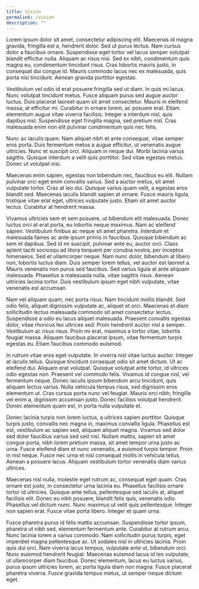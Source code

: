 ```yaml
---
title: Vision
permalink: /vision
description: ""
---
```

Lorem ipsum dolor sit amet, consectetur adipiscing elit. Maecenas id magna gravida, fringilla est a, hendrerit dolor. Sed ut purus lectus. Nam cursus dolor a faucibus ornare. Suspendisse eget tortor vel lacus semper volutpat blandit efficitur nulla. Aliquam ac risus nisi. Sed ex nibh, condimentum quis magna eu, condimentum tincidunt risus. Cras lobortis mauris justo, in consequat dui congue id. Mauris commodo lacus nec ex malesuada, quis porta nisi tincidunt. Aenean gravida porttitor egestas.

Vestibulum vel odio id erat posuere fringilla sed ut diam. In quis mi lacus. Nunc volutpat tincidunt metus. Fusce aliquam purus sed augue auctor luctus. Duis placerat laoreet quam sit amet consectetur. Mauris in eleifend massa, at efficitur mi. Curabitur in ornare lorem, ac posuere erat. Etiam elementum augue vitae viverra facilisis. Integer a interdum nisl, quis dapibus nisl. Suspendisse eget fringilla magna, sed pretium nisl. Cras malesuada enim non elit pulvinar condimentum quis nec felis.

Nunc ac iaculis quam. Nam aliquet nibh et ante consequat, vitae semper eros porta. Duis fermentum metus a augue efficitur, ut venenatis augue ultricies. Nunc et suscipit orci. Aliquam in neque dui. Morbi lacinia varius sagittis. Quisque interdum a velit quis porttitor. Sed vitae egestas metus. Donec ut volutpat nisi.

Maecenas enim sapien, egestas non bibendum nec, faucibus eu elit. Nullam pulvinar orci eget enim convallis varius. Sed a auctor metus, sit amet vulputate tortor. Cras at leo dui. Quisque varius quam velit, a egestas eros blandit sed. Maecenas iaculis blandit sapien at ornare. Fusce mauris ligula, tristique vitae erat eget, ultrices vulputate justo. Etiam sit amet auctor lectus. Curabitur at hendrerit massa.

Vivamus ultricies sem et sem posuere, ut bibendum elit malesuada. Donec luctus orci at erat porta, eu lobortis neque maximus. Nam ac eleifend sapien. Vestibulum finibus ac neque sit amet pharetra. Interdum et malesuada fames ac ante ipsum primis in faucibus. Quisque bibendum ac sem et dapibus. Sed id mi suscipit, pulvinar ante eu, auctor orci. Class aptent taciti sociosqu ad litora torquent per conubia nostra, per inceptos himenaeos. Sed et ullamcorper neque. Nam nunc dolor, bibendum at libero non, lobortis luctus diam. Duis semper lorem tellus, vel auctor est laoreet a. Mauris venenatis non purus sed faucibus. Sed varius ligula at ante aliquam malesuada. Phasellus a malesuada nulla, vitae sagittis risus. Aenean ultricies lacinia tortor. Duis vestibulum ipsum eget nibh vulputate, vitae venenatis est accumsan.

Nam vel aliquam quam, nec porta risus. Nam tincidunt mollis blandit. Sed odio felis, aliquet dignissim vulputate ac, aliquet et orci. Maecenas et diam sollicitudin lectus malesuada commodo sit amet consectetur lectus. Suspendisse a odio eu lacus aliquet malesuada. Praesent convallis egestas dolor, vitae rhoncus leo ultrices sed. Proin hendrerit auctor nisl a semper. Vestibulum ac risus risus. Proin mi erat, maximus a tortor vitae, lobortis feugiat massa. Aliquam faucibus placerat ipsum, vitae fermentum turpis egestas eu. Etiam faucibus commodo euismod.

In rutrum vitae eros eget vulputate. In viverra nisl vitae luctus auctor. Integer at iaculis tellus. Quisque tincidunt consequat odio sit amet dictum. Ut ac eleifend dui. Aliquam erat volutpat. Quisque volutpat ante tortor, id ultrices odio egestas non. Praesent vel commodo felis. Vivamus id congue nisl, vel fermentum neque. Donec iaculis ipsum bibendum arcu tincidunt, quis aliquam lectus varius. Nulla vehicula tempus risus, sed dignissim eros elementum ut. Cras cursus porta nunc vel feugiat. Mauris orci nibh, fringilla vel enim a, dignissim accumsan justo. Donec facilisis volutpat hendrerit. Donec elementum quam est, in porta nulla vulputate et.

Donec lacinia turpis non lorem luctus, a ultrices sapien porttitor. Quisque turpis justo, convallis nec magna in, maximus convallis ligula. Phasellus est est, vestibulum ac sapien sed, aliquam aliquet magna. Vivamus sed dolor sed dolor faucibus varius sed sed nisl. Nullam mattis, sapien sit amet congue porta, nibh lorem pretium massa, sit amet tempor urna justo ac urna. Fusce eleifend diam et nunc venenatis, a euismod turpis tempor. Proin in nisl neque. Fusce nec urna et nisl consequat mollis in vehicula tellus. Aenean a posuere lacus. Aliquam vestibulum tortor venenatis diam varius ultrices.

Maecenas nisl nulla, molestie eget rutrum ac, consequat eget quam. Cras ornare est justo, in consectetur urna lacinia eu. Phasellus facilisis ornare tortor id ultricies. Quisque ante tellus, pellentesque sed iaculis at, aliquet facilisis elit. Donec eu nibh posuere, blandit felis quis, venenatis odio. Phasellus vel dictum nunc. Nunc maximus ut velit quis pellentesque. Integer non sapien erat. Fusce vitae porta libero. Integer et quam urna.

Fusce pharetra purus id felis mattis accumsan. Suspendisse tortor ipsum, pharetra ut nibh sed, elementum fermentum ante. Curabitur at rutrum arcu. Nunc lacinia lorem a varius commodo. Nam sollicitudin purus turpis, eget imperdiet magna pellentesque ac. Ut sodales nisl in ultricies lacinia. Proin quis dui orci. Nam viverra lacus tempus, vulputate ante ut, bibendum orci. Nunc euismod hendrerit feugiat. Maecenas euismod lacus id leo vulputate, ut ullamcorper diam faucibus. Donec elementum, lacus eu luctus varius, purus ipsum ultricies lorem, ac porta ligula diam non magna. Fusce placerat pharetra viverra. Fusce gravida tempus metus, ut semper neque dictum eget.